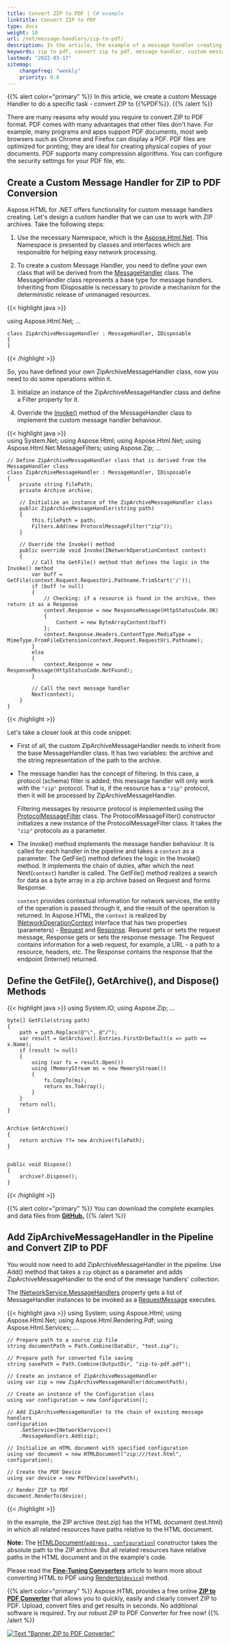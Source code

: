 ```yaml
---
title: Convert ZIP to PDF | C# example
linktitle: Convert ZIP to PDF
type: docs
weight: 10
url: /net/message-handlers/zip-to-pdf/
description: In the article, the example of a message handler creating for working with zip archives is considered. The implementation of converting zip to pdf is shown.
keywords: zip to pdf, convert zip to pdf, message handler, custom message handler
lastmod: "2022-03-17"
sitemap:
    changefreq: "weekly"
    priority: 0.8
---
```


<link href="./../../style.css" rel="stylesheet" type="text/css" />

{{% alert color="primary" %}} 
In this article, we create a custom Message Handler to do a specific task - convert ZIP to {{%PDF%}}.
{{% /alert %}}

There are many reasons why would you require to convert ZIP to PDF format. PDF comes with many advantages that other files don't have. For example, many programs and apps support PDF documents, most web browsers such as Chrome and Firefox can display a PDF.  PDF files are optimized for printing; they are ideal for creating physical copies of your documents. PDF supports many compression algorithms. You can configure the security settings for your PDF file, etc.

## **Create a Custom Message Handler for ZIP to PDF Conversion**

 Aspose.HTML for .NET offers functionality for custom message handlers creating. Let's design a custom handler that we can use to work with ZIP archives. Take the following steps:

1.	Use the necessary Namespace, which is the [Aspose.Html.Net](https://reference.aspose.com/html/net/aspose.html.net/). This Namespace is presented by classes and interfaces which are responsible for helping easy network processing. 

2.	To create a custom Message Handler, you need to define your own class that will be derived from the [MessageHandler](https://reference.aspose.com/html/net/aspose.html.net/messagehandler/) class. The MessageHandler class represents a base type for message handlers. Inheriting from IDisposable is necessary to provide a mechanism for the deterministic release of unmanaged resources.

{{< highlight java >}}

using Aspose.Html.Net;
...

	class ZipArchiveMessageHandler : MessageHandler, IDisposable
	{
	}
{{< /highlight >}}

So, you have defined your own ZipArchiveMessageHandler class, now you need to do some operations within it.

3. Initialize an instance of the ZipArchiveMessageHandler class and define a Filter property for it. 

4. Override the [Invoke()](https://reference.aspose.com/html/net/aspose.html.net/messagehandler/invoke/) method of the MessageHandler class to implement the custom message handler behaviour. 

{{< highlight java >}}	
using System.Net;
using Aspose.Html;
using Aspose.Html.Net;
using Aspose.Html.Net.MessageFilters;
using Aspose.Zip;
...	

	// Define ZipArchiveMessageHandler class that is derived from the MessageHandler class
	class ZipArchiveMessageHandler : MessageHandler, IDisposable
	{
	    private string filePath;
	    private Archive archive;
	
	    // Initialize an instance of the ZipArchiveMessageHandler class
		public ZipArchiveMessageHandler(string path)
	    {
	        this.filePath = path;
	        Filters.Add(new ProtocolMessageFilter("zip"));
	    }
	
	    // Override the Invoke() method
		public override void Invoke(INetworkOperationContext context)
	    {
	        // Call the GetFile() method that defines the logic in the Invoke() method
			var buff = GetFile(context.Request.RequestUri.Pathname.TrimStart('/'));
	        if (buff != null)
	        {
	            // Checking: if a resource is found in the archive, then return it as a Response
	            context.Response = new ResponseMessage(HttpStatusCode.OK)
	            {
	                Content = new ByteArrayContent(buff)
	            };
	            context.Response.Headers.ContentType.MediaType = MimeType.FromFileExtension(context.Request.RequestUri.Pathname);
	        }
	        else
	        {
	            context.Response = new ResponseMessage(HttpStatusCode.NotFound);
	        }
	        
	        // Call the next message handler
			Next(context);
	    }
	}		

{{< /highlight >}} 

Let's take a closer look at this code snippet:

- First of all, the custom ZipArchiveMessageHandler needs to inherit from the base MessageHandler class. It has two variables: the archive and the string representation of the path to the archive. 

- The message handler has the concept of filtering. In this case, a protocol (schema) filter is added; this message handler will only work with the `"zip"` protocol. That is, if the resource has a `"zip"` protocol, then it will be processed by ZipArchiveMessageHandler. 

  Filtering messages by resource protocol is implemented using the [ProtocolMessageFilter](https://reference.aspose.com/html/net/aspose.html.net.messagefilters/protocolmessagefilter/) class. The ProtocolMessageFilter() constructor initializes a new instance of the ProtocolMessageFilter class. It takes the `"zip"` protocols as a parameter.

- The Invoke() method implements the message handler behaviour. It is called for each handler in the pipeline and takes a `context` as a parameter. The GetFile() method defines the logic in the Invoke() method. It implements the chain of duties, after which the next Next(`context`) handler is called. The GetFile() method realizes a search for data as a byte array in a zip archive based on Request and forms Response. 

  `context` provides contextual information for network services, the entity of the operation is passed through it, and the result of the operation is returned. In Aspose.HTML, the `context` is realized by [INetworkOperationContext](https://reference.aspose.com/html/net/aspose.html.net/inetworkoperationcontext/)  interface that has two properties (parameters) - [Request](https://reference.aspose.com/html/net/aspose.html.net/inetworkoperationcontext/request/) and [Response](https://reference.aspose.com/html/net/aspose.html.net/inetworkoperationcontext/response/). Request gets or sets the request message, Response gets or sets the response message. The Request contains information for a web request, for example,  a URL - a path to a resource, headers, etc.  The Response contains the response that the endpoint (Internet) returned. 

## **Define the GetFile(), GetArchive(), and  Dispose() Methods**

{{< highlight java >}}
using System.IO;
using Aspose.Zip;
...

	byte[] GetFile(string path)
	{
	    path = path.Replace(@"\", @"/");
	    var result = GetArchive().Entries.FirstOrDefault(x => path == x.Name);
	    if (result != null)
	    {
	        using (var fs = result.Open())
	        using (MemoryStream ms = new MemoryStream())
	        {
	            fs.CopyTo(ms);
	            return ms.ToArray();
	        }
	    }
	    return null;
	}


	Archive GetArchive()
	{
	    return archive ??= new Archive(filePath);
	}


    public void Dispose()
    {
        archive?.Dispose();
    }
{{< /highlight >}}

{{% alert color="primary" %}} 
You can download the complete examples and data files from [**GitHub.**](https://github.com/aspose-html/Aspose.HTML-Documentation/tree/main/content/tests-net)
{{% /alert %}}

## **Add ZipArchiveMessageHandler in the Pipeline and Convert ZIP to PDF**

You would now need to add ZipArchiveMessageHandler in the pipeline. Use Add() method that takes a `zip` object as a parameter and adds ZipArchiveMessageHandler to the end of the message handlers' collection.

The [INetworkService.MessageHandlers](https://reference.aspose.com/html/net/aspose.html.services/inetworkservice/messagehandlers/) property gets a list of MessageHandler instances to be invoked as a [RequestMessage](https://reference.aspose.com/html/net/aspose.html.net/requestmessage/) executes.

{{< highlight java >}}
using System;
using Aspose.Html;
using Aspose.Html.Net;
using Aspose.Html.Rendering.Pdf;
using Aspose.Html.Services;
...

	// Prepare path to a source zip file
	string documentPath = Path.Combine(DataDir, "test.zip");
	
	// Prepare path for converted file saving
	string savePath = Path.Combine(OutputDir, "zip-to-pdf.pdf");
	
	// Create an instance of ZipArchiveMessageHandler
	using var zip = new ZipArchiveMessageHandler(documentPath);
	
	// Create an instance of the Configuration class
	using var configuration = new Configuration();
	
	// Add ZipArchiveMessageHandler to the chain of existing message handlers
	configuration
	    .GetService<INetworkService>()
	    .MessageHandlers.Add(zip);
	
	// Initialize an HTML document with specified configuration
	using var document = new HTMLDocument("zip:///test.html", configuration);
	
	// Create the PDF Device  
	using var device = new PdfDevice(savePath);
	
	// Render ZIP to PDF
	document.RenderTo(device);	
{{< /highlight >}}

In the example, the ZIP archive (test.zip) has the HTML document (test.html) in which all related resources have paths relative to the HTML document.

**Note:** The [HTMLDocument(`address, configuration`)](https://reference.aspose.com/html/net/aspose.html/htmldocument/htmldocument/) constructor takes the absolute path to the ZIP archive. But all related resources have relative paths in the HTML document and in the example's code.

Please read the [**Fine-Tuning Convserters**](/html/net/converting-between-formats/fine-tuning-converters/) article to learn more about converting HTML to PDF using [Renderto(`device`)](https://reference.aspose.com/html/net/aspose.html/htmldocument/renderto/) method.

{{% alert color="primary" %}} 
Aspose.HTML provides a free online [**ZIP to PDF Converter**](https://products.aspose.app/html/conversion/zip-to-pdf) that allows you to quickly, easily and clearly convert ZIP to PDF. Upload, convert files and get results in seconds. No additional software is required. Try our robust ZIP  to PDF Converter for free now!
{{% /alert %}}

<a href="https://products.aspose.app/html/conversion/zip-to-pdf" target="_blank">![Text "Banner ZIP to PDF Converter"](zip-to-pdf.png#center)</a>
